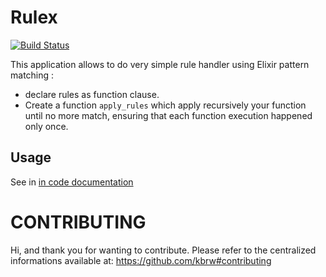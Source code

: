 Rulex
=====

[![Build Status](https://travis-ci.org/kbrw/rulex.svg?branch=master)](https://travis-ci.org/kbrw/rulex)

This application allows to do very simple rule handler using Elixir pattern
matching :

- declare rules as function clause.
- Create a function `apply_rules` which apply recursively your
  function until no more match, ensuring that each function execution
  happened only once.

## Usage ##

See in [in code documentation](http://hexdocs.pm/rulex)

# CONTRIBUTING

Hi, and thank you for wanting to contribute.
Please refer to the centralized informations available at: https://github.com/kbrw#contributing

